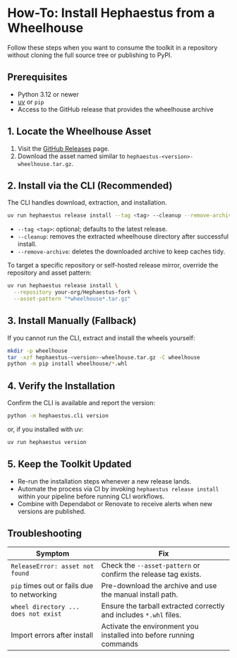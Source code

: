# How-To: Install Hephaestus from a Wheelhouse

Follow these steps when you want to consume the toolkit in a repository without cloning the full
source tree or publishing to PyPI.

## Prerequisites

- Python 3.12 or newer
- [uv](https://github.com/astral-sh/uv) or `pip`
- Access to the GitHub release that provides the wheelhouse archive

## 1. Locate the Wheelhouse Asset

1. Visit the [GitHub Releases](https://github.com/IAmJonoBo/Hephaestus/releases) page.
2. Download the asset named similar to `hephaestus-<version>-wheelhouse.tar.gz`.

## 2. Install via the CLI (Recommended)

The CLI handles download, extraction, and installation.

```bash
uv run hephaestus release install --tag <tag> --cleanup --remove-archive
```

- `--tag <tag>`: optional; defaults to the latest release.
- `--cleanup`: removes the extracted wheelhouse directory after successful install.
- `--remove-archive`: deletes the downloaded archive to keep caches tidy.

To target a specific repository or self-hosted release mirror, override the repository and asset
pattern:

```bash
uv run hephaestus release install \
  --repository your-org/Hephaestus-fork \
  --asset-pattern "*wheelhouse*.tar.gz"
```

## 3. Install Manually (Fallback)

If you cannot run the CLI, extract and install the wheels yourself:

```bash
mkdir -p wheelhouse
tar -xzf hephaestus-<version>-wheelhouse.tar.gz -C wheelhouse
python -m pip install wheelhouse/*.whl
```

## 4. Verify the Installation

Confirm the CLI is available and report the version:

```bash
python -m hephaestus.cli version
```

or, if you installed with uv:

```bash
uv run hephaestus version
```

## 5. Keep the Toolkit Updated

- Re-run the installation steps whenever a new release lands.
- Automate the process via CI by invoking `hephaestus release install` within your pipeline before
  running CLI workflows.
- Combine with Dependabot or Renovate to receive alerts when new versions are published.

## Troubleshooting

| Symptom                                    | Fix                                                                 |
| ------------------------------------------ | ------------------------------------------------------------------- |
| `ReleaseError: asset not found`            | Check the `--asset-pattern` or confirm the release tag exists.      |
| `pip` times out or fails due to networking | Pre-download the archive and use the manual install path.           |
| `wheel directory ... does not exist`       | Ensure the tarball extracted correctly and includes `*.whl` files.  |
| Import errors after install                | Activate the environment you installed into before running commands |
